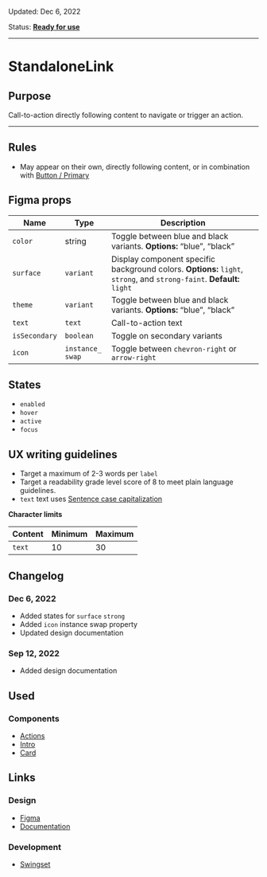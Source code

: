 Updated: Dec 6, 2022

Status: **[Ready for use](https://hashicorp-wpl-documentation.vercel.app/guides/can-i-use#ready-for-use)**



---

# StandaloneLink

## Purpose

Call-to-action directly following content to navigate or trigger an action.



---

## Rules

* May appear on their own, directly following content, or in combination with [Button / Primary](https://hashicorp-wpl-documentation.vercel.app/components/button/primary)

## Figma props

| Name | Type | Description |
|----|----|----|
| `color` | string | Toggle between blue and black variants. **Options:** “blue”, “black” |
| `surface` | `variant` | Display component specific background colors. **Options:** `light`, `strong`, and `strong-faint`. **Default:** `light` |
| `theme` | `variant` | Toggle between blue and black variants. **Options:** “blue”, “black” |
| `text` | `text` | Call-to-action text |
| `isSecondary` | `boolean` | Toggle on secondary variants |
| `icon` | `instance_  swap` | Toggle between `chevron-right` or `arrow-right` |

## States

* `enabled`
* `hover`
* `active`
* `focus`

## UX writing guidelines

* Target a maximum of 2-3 words per `label`
* Target a readability grade level score of 8 to meet plain language guidelines.
* `text` text uses [Sentence case capitalization](https://apastyle.apa.org/style-grammar-guidelines/capitalization/sentence-case)

**Character limits**

| Content | Minimum | Maximum |
|----|----|----|
| `text` | 10 | 30 |

## Changelog

### Dec 6, 2022

* Added states for `surface` `strong`
* Added `icon` instance swap property
* Updated design documentation

### Sep 12, 2022

* Added design documentation

## Used

### Components

* [Actions](https://hashicorp-wpl-documentation.vercel.app/components/actions)
* [Intro](https://hashicorp-wpl-documentation.vercel.app/components/intro)
* [Card](https://hashicorp-wpl-documentation.vercel.app/components/card)

## Links

### Design

* [Figma](https://www.figma.com/file/7cYgDM618stjYUHDqAfRec/Components?node-id=2824%3A11407)
* [Documentation](https://hashicorp-wpl-documentation.vercel.app/components/standalone-link)

### Development

* [Swingset](https://react-components.vercel.app/components/standalonelink)


